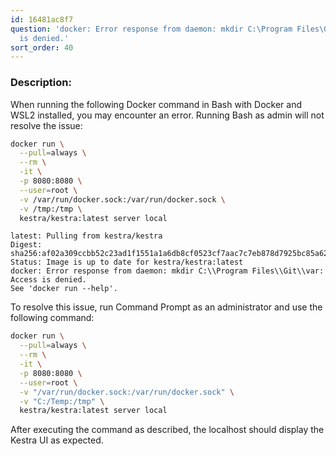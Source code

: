 ```yaml
---
id: 16481ac8f7
question: 'docker: Error response from daemon: mkdir C:\Program Files\Git\var: Access
  is denied.'
sort_order: 40
---
```


### Description:

When running the following Docker command in Bash with Docker and WSL2 installed, you may encounter an error. Running Bash as admin will not resolve the issue:

```bash
docker run \
  --pull=always \
  --rm \
  -it \
  -p 8080:8080 \
  --user=root \
  -v /var/run/docker.sock:/var/run/docker.sock \
  -v /tmp:/tmp \
  kestra/kestra:latest server local
```

```
latest: Pulling from kestra/kestra
Digest: sha256:af02a309ccbb52c23ad1f1551a1a6db8cf0523cf7aac7c7eb878d7925bc85a62
Status: Image is up to date for kestra/kestra:latest
docker: Error response from daemon: mkdir C:\\Program Files\\Git\\var: Access is denied.
See 'docker run --help'.
```


To resolve this issue, run Command Prompt as an administrator and use the following command:

```bash
docker run \
  --pull=always \
  --rm \
  -it \
  -p 8080:8080 \
  --user=root \
  -v "/var/run/docker.sock:/var/run/docker.sock" \
  -v "C:/Temp:/tmp" \
  kestra/kestra:latest server local
```

After executing the command as described, the localhost should display the Kestra UI as expected.